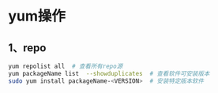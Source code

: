 # yum操作

## 1、repo

```bash
yum repolist all  # 查看所有repo源
yum packageName list  --showduplicates  # 查看软件可安装版本
sudo yum install packageName-<VERSION>  # 安装特定版本软件
```
